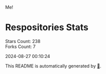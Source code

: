 Me!

# Respositories Stats
Stars Count: 238  
Forks Count: 7

2024-08-27 00:10:24  

This README is automatically generated by [🐰](https://github.com/rnitta/rnitta).
